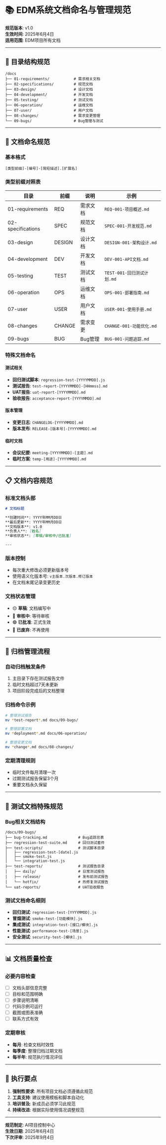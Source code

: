 # 📚 EDM系统文档命名与管理规范

**规范版本**: v1.0  
**生效时间**: 2025年6月4日  
**适用范围**: EDM项目所有文档

---

## 📁 目录结构规范

```
/docs
├── 01-requirements/           # 需求相关文档
├── 02-specifications/         # 规范文档
├── 03-design/                 # 设计文档
├── 04-development/            # 开发文档
├── 05-testing/                # 测试文档
├── 06-operation/              # 运维文档
├── 07-user/                   # 用户文档
├── 08-changes/                # 需求变更管理
└── 09-bugs/                   # Bug管理与测试
```

---

## 📝 文档命名规范

### 基本格式
```
[类型前缀]-[编号]-[简短描述].[扩展名]
```

### 类型前缀对照表

| 目录 | 前缀 | 说明 | 示例 |
|------|------|------|------|
| 01-requirements | REQ | 需求文档 | `REQ-001-项目概述.md` |
| 02-specifications | SPEC | 规范文档 | `SPEC-001-开发规范.md` |
| 03-design | DESIGN | 设计文档 | `DESIGN-001-架构设计.md` |
| 04-development | DEV | 开发文档 | `DEV-001-API文档.md` |
| 05-testing | TEST | 测试文档 | `TEST-001-回归测试计划.md` |
| 06-operation | OPS | 运维文档 | `OPS-001-部署指南.md` |
| 07-user | USER | 用户文档 | `USER-001-使用手册.md` |
| 08-changes | CHANGE | 需求变更 | `CHANGE-001-功能优化.md` |
| 09-bugs | BUG | Bug管理 | `BUG-001-问题追踪.md` |

### 特殊文档命名

#### 测试相关
- **回归测试脚本**: `regression-test-[YYYYMMDD].js`
- **测试报告**: `test-report-[YYYYMMDD]-[HHmmss].md`
- **UAT报告**: `uat-report-[YYYYMMDD].md`
- **验收报告**: `acceptance-report-[YYYYMMDD].md`

#### 版本管理
- **变更日志**: `CHANGELOG-[YYYYMMDD].md`
- **版本发布**: `RELEASE-[版本号]-[YYYYMMDD].md`

#### 临时文档
- **会议纪要**: `meeting-[YYYYMMDD]-[主题].md`
- **临时方案**: `temp-[用途]-[YYYYMMDD].md`

---

## 📋 文档内容规范

### 标准文档头部
```markdown
# 文档标题

**创建时间**: YYYY年MM月DD日  
**最后更新**: YYYY年MM月DD日  
**文档版本**: v1.0  
**负责人**: [姓名]  
**审核状态**: [草稿/审核中/已批准]

---
```

### 版本控制
- 每次重大修改必须更新版本号
- 使用语义化版本号: `v主版本.次版本.修订版本`
- 在文档末尾记录变更历史

### 文档状态管理
- 🟡 **草稿**: 文档编写中
- 🔵 **审核中**: 等待审核
- 🟢 **已批准**: 正式生效
- 🔴 **已废弃**: 不再使用

---

## 🔄 归档管理流程

### 自动归档触发条件
1. 主目录下存在测试报告文件
2. 临时文档超过7天未更新
3. 项目阶段完成后的文档整理

### 归档命令示例
```bash
# 整理测试报告
mv *test-report*.md docs/09-bugs/

# 整理部署文档
mv *deployment*.md docs/06-operation/

# 整理变更文档
mv *change*.md docs/08-changes/
```

### 定期清理规则
- 临时文件每月清理一次
- 过期测试报告保留3个月
- 重要文档永久保留

---

## 🧪 测试文档特殊规范

### Bug相关文档结构
```
/docs/09-bugs/
├── bug-tracking.md              # Bug追踪总表
├── regression-test-suite.md     # 回归测试套件
├── test-scripts/                # 测试脚本目录
│   ├── regression-test-[date].js
│   ├── smoke-test.js
│   └── integration-test.js
├── test-reports/                # 测试报告目录
│   ├── daily/                   # 日常测试报告
│   ├── release/                 # 发布前测试报告
│   └── hotfix/                  # 热修复测试报告
└── uat-reports/                 # UAT验收报告
```

### 测试文档命名细则
- **回归测试**: `regression-test-[YYYYMMDD].js`
- **冒烟测试**: `smoke-test-[功能模块].js`
- **集成测试**: `integration-test-[接口/模块].js`
- **性能测试**: `performance-test-[场景].js`
- **安全测试**: `security-test-[模块].js`

---

## 📊 文档质量检查

### 必要内容检查
- [ ] 文档头部信息完整
- [ ] 目标和范围明确
- [ ] 步骤说明清晰
- [ ] 代码示例可运行
- [ ] 截图或图表准确
- [ ] 联系方式有效

### 定期审核
- **每月**: 检查文档时效性
- **每季度**: 整理归档过期文档
- **每半年**: 规范执行情况评估

---

## 🎯 执行要点

1. **强制性要求**: 所有项目文档必须遵循此规范
2. **工具支持**: 建议使用模板和脚本自动化
3. **培训普及**: 新成员必须学习此规范
4. **持续改进**: 根据实际使用情况调整规范

---

**规范制定**: AI项目控制中心  
**生效日期**: 2025年6月4日  
**下次评审**: 2025年9月4日 